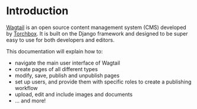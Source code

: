 # Introduction

[Wagtail](https://wagtail.org) is an open source content management system (CMS) developed by [Torchbox](https://torchbox.com). It is built on the Django framework and designed to be super easy to use for both developers and editors.

This documentation will explain how to:

-   navigate the main user interface of Wagtail
-   create pages of all different types
-   modify, save, publish and unpublish pages
-   set up users, and provide them with specific roles to create a publishing workflow
-   upload, edit and include images and documents
-   ... and more!
